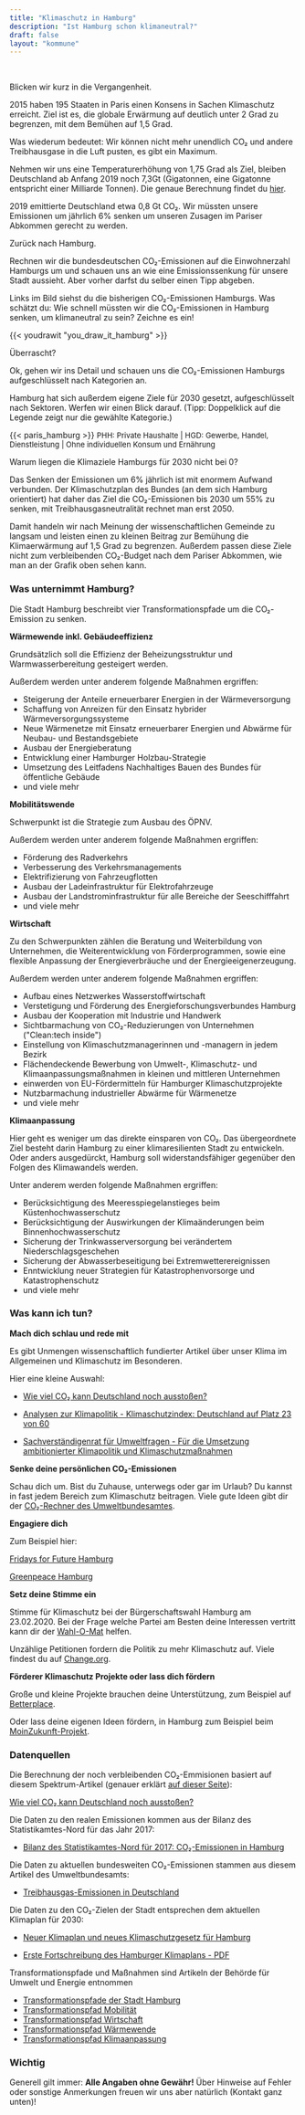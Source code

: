```yaml
---
title: "Klimaschutz in Hamburg"
description: "Ist Hamburg schon klimaneutral?"
draft: false
layout: "kommune"
---
```


<br>

Blicken wir kurz in die Vergangenheit.

2015 haben 195 Staaten in Paris einen Konsens in Sachen Klimaschutz erreicht.
Ziel ist es, die globale Erwärmung auf deutlich unter 2 Grad zu begrenzen, mit dem Bemühen auf 1,5 Grad.

Was wiederum bedeutet: Wir können nicht mehr unendlich CO₂ und andere Treibhausgase in die Luft pusten, es gibt ein Maximum.

Nehmen wir uns eine Temperaturerhöhung von 1,75 Grad als Ziel, bleiben Deutschland ab Anfang 2019 noch 7,3Gt (Gigatonnen, eine Gigatonne entspricht einer Milliarde Tonnen). Die genaue Berechnung findet du [hier](https://scilogs.spektrum.de/klimalounge/wie-viel-co2-kann-deutschland-noch-ausstossen/).

2019 emittierte Deutschland etwa 0,8 Gt CO₂. Wir müssten unsere Emissionen um jährlich 6% senken um unseren Zusagen im Pariser Abkommen gerecht zu werden.

Zurück nach Hamburg.

Rechnen wir die bundesdeutschen CO₂-Emissionen auf die Einwohnerzahl Hamburgs um und schauen uns an wie eine Emissionssenkung für unsere Stadt aussieht. Aber vorher darfst du selber einen Tipp abgeben.

Links im Bild siehst du die bisherigen CO₂-Emissionen Hamburgs. Was schätzt du: Wie schnell müssten wir die CO₂-Emissionen in Hamburg senken, um klimaneutral zu sein? Zeichne es ein!

{{< youdrawit "you_draw_it_hamburg" >}}

Überrascht?

Ok, gehen wir ins Detail und schauen uns die CO₂-Emissionen Hamburgs aufgeschlüsselt nach Kategorien an.

Hamburg hat sich außerdem eigene Ziele für 2030 gesetzt, aufgeschlüsselt nach Sektoren. Werfen wir einen Blick darauf. (Tipp: Doppelklick auf die Legende zeigt nur die gewählte Kategorie.)

{{< paris_hamburg >}}
<span style="font-size:small">PHH: Private Haushalte | HGD: Gewerbe, Handel, Dienstleistung | Ohne individuellen Konsum und Ernährung</span>

Warum liegen die Klimaziele Hamburgs für 2030 nicht bei 0? 

Das Senken der Emissionen um 6% jährlich ist mit enormem Aufwand verbunden. Der Klimaschutzplan des Bundes (an dem sich Hamburg orientiert) hat daher das Ziel die CO₂-Emissionen bis 2030 um 55% zu senken, mit Treibhausgasneutralität rechnet man erst 2050.


Damit handeln wir nach Meinung der wissenschaftlichen Gemeinde zu langsam und leisten einen zu kleinen Beitrag zur Bemühung die Klimaerwärmung auf 1,5 Grad zu begrenzen.
Außerdem passen diese Ziele nicht zum verbleibenden CO₂-Budget nach dem Pariser Abkommen, wie man an der Grafik oben sehen kann.

### Was unternimmt Hamburg?

Die Stadt Hamburg beschreibt vier Transformationspfade um die CO₂-Emission zu senken.

**Wärmewende inkl. Gebäudeeffizienz**

Grundsätzlich soll die Effizienz der Beheizungsstruktur und Warmwasserbereitung gesteigert werden.

Außerdem werden unter anderem folgende Maßnahmen ergriffen:
- Steigerung der Anteile erneuerbarer Energien in der Wärmeversorgung
- Schaffung von Anreizen für den Einsatz hybrider Wärmeversorgungssysteme
- Neue Wärmenetze mit Einsatz erneuerbarer Energien und Abwärme für Neubau- und Bestandsgebiete
- Ausbau der Energieberatung
- Entwicklung einer Hamburger Holzbau-Strategie
- Umsetzung des Leitfadens Nachhaltiges Bauen des Bundes für öffentliche Gebäude
- und viele mehr

**Mobilitätswende**

Schwerpunkt ist die Strategie zum Ausbau des ÖPNV.

Außerdem werden unter anderem folgende Maßnahmen ergriffen:
- Förderung des Radverkehrs
- Verbesserung des Verkehrsmanagements
- Elektrifizierung von Fahrzeugflotten
- Ausbau der Ladeinfrastruktur für Elektrofahrzeuge 
- Ausbau der Landstrominfrastruktur für alle Bereiche der Seeschifffahrt 
- und viele mehr

**Wirtschaft**

Zu den Schwerpunkten zählen die Beratung und Weiterbildung von Unternehmen, die Weiterentwicklung von Förderprogrammen, sowie eine flexible Anpassung der Energieverbräuche und der Energieeigenerzeugung.

Außerdem werden unter anderem folgende Maßnahmen ergriffen:

- Aufbau eines Netzwerkes Wasserstoffwirtschaft
- Verstetigung und Förderung des Energieforschungsverbundes Hamburg
- Ausbau der Kooperation mit Industrie und Handwerk
- Sichtbarmachung von CO₂-Reduzierungen von Unternehmen ("Clean:tech inside")
- Einstellung von Klimaschutzmanagerinnen und -managern in jedem Bezirk
- Flächendeckende Bewerbung von Umwelt-, Klimaschutz- und Klimaanpassungsmaßnahmen in kleinen und mittleren Unternehmen
- einwerden von EU-Fördermitteln für Hamburger Klimaschutzprojekte
- Nutzbarmachung industrieller Abwärme für Wärmenetze
- und viele mehr

**Klimaanpassung**

Hier geht es weniger um das direkte einsparen von CO₂. Das übergeordnete Ziel besteht darin Hamburg zu einer klimaresilienten Stadt zu entwickeln. Oder anders ausgedürckt, Hamburg soll widerstandsfähiger gegenüber den Folgen des Klimawandels werden.

Unter anderem werden folgende Maßnahmen ergriffen:
- Berücksichtigung des Meeresspiegelanstieges beim Küstenhochwasserschutz
- Berücksichtigung der Auswirkungen der Klimaänderungen beim Binnenhochwasserschutz
- Sicherung der Trinkwasserversorgung bei verändertem Niederschlagsgeschehen 
- Sicherung der Abwasserbeseitigung bei Extremwetterereignissen
- Enntwicklung neuer Strategien für Katastrophenvorsorge und Katastrophenschutz
- und viele mehr


### Was kann ich tun?

**Mach dich schlau und rede mit**

Es gibt Unmengen wissenschaftlich fundierter Artikel über unser Klima im Allgemeinen und Klimaschutz im Besonderen.

Hier eine kleine Auswahl:

- [Wie viel CO₂ kann Deutschland noch ausstoßen?](https://scilogs.spektrum.de/klimalounge/wie-viel-co2-kann-deutschland-noch-ausstossen/)

- [Analysen zur Klimapolitik - Klimaschutzindex: Deutschland auf Platz 23 von 60](https://www.deutschlandfunknova.de/beitrag/klimaschutzindex-und-climate-action-tracker-deutschland-auf-rang-23)

- [Sachverständigenrat für Umweltfragen - Für die Umsetzung ambitionierter Klimapolitik und Klimaschutzmaßnahmen](https://www.umweltrat.de/SharedDocs/Downloads/DE/04_Stellungnahmen/2016_2020/2019_09_Brief_Klimakabinett.html)

**Senke deine persönlichen CO₂-Emissionen**

Schau dich um. Bist du Zuhause, unterwegs oder gar im Urlaub? Du kannst in fast jedem Bereich zum Klimaschutz beitragen.
Viele gute Ideen gibt dir der [CO₂-Rechner des Umweltbundesamtes](https://uba.co2-rechner.de/de_DE/).

**Engagiere dich**

Zum Beispiel hier:

[Fridays for Future Hamburg](https://fridaysforfuture.de/ortsgruppen/hamburg/)

[Greenpeace Hamburg](https://www.greenpeace-hamburg.de/)

<!--
[BUND Hamburg](https://www.bund-hamburg.de/themen/umweltpolitik/klimaschutz/)

[NABU Hamburg](https://hamburg.nabu.de/umwelt-und-ressourcen/klimaschutz/index.html)
-->

**Setz deine Stimme ein**

Stimme für Klimaschutz bei der Bürgerschaftswahl Hamburg am 23.02.2020. Bei der Frage welche Partei am Besten deine Interessen vertritt kann dir der [Wahl-O-Mat](https://www.wahl-o-mat.de/hamburg2020/) helfen.

Unzählige Petitionen fordern die Politik zu mehr Klimaschutz auf. Viele findest du auf [Change.org](https://www.change.org/search?q=klimaschutz).

**Förderer Klimaschutz Projekte oder lass dich fördern**

Große und kleine Projekte brauchen deine Unterstützung, zum Beispiel auf [Betterplace](https://www.betterplace.org/de/discover-projects?q=klimaschutz).

Oder lass deine eigenen Ideen fördern, in Hamburg zum Beispiel beim [MoinZukunft-Projekt](https://moinzukunft.hamburg/ueber-den-klimafonds/12880018/ueber-den-fonds/).

### Datenquellen

Die Berechnung der noch verbleibenden CO₂-Emmisionen basiert auf diesem Spektrum-Artikel (genauer erklärt [auf dieser Seite](../../paris-limits/)):

[Wie viel CO₂ kann Deutschland noch ausstoßen?](https://scilogs.spektrum.de/klimalounge/wie-viel-co2-kann-deutschland-noch-ausstossen/)

Die Daten zu den realen Emissionen kommen aus der Bilanz des Statistikamtes-Nord für das Jahr 2017:

- [Bilanz des Statistikamtes-Nord für 2017: CO₂-Emissionen in Hamburg](https://www.hamburg.de/co2-bilanz-hh/)

Die Daten zu aktuellen bundesweiten CO₂-Emissionen stammen aus diesem Artikel des Umweltbundesamts:

- [Treibhausgas-Emissionen in Deutschland](https://www.umweltbundesamt.de/daten/klima/treibhausgas-emissionen-in-deutschland#emissionsentwicklung-1990-bis-2017)

Die Daten zu den CO₂-Zielen der Stadt entsprechen dem aktuellen Klimaplan für 2030:

- [Neuer Klimaplan und neues Klimaschutzgesetz für Hamburg](https://www.hamburg.de/pressearchiv-fhh/13278828/2019-12-03-sk-bue-hamburger-klimaplan2019/)

- [Erste Fortschreibung des Hamburger Klimaplans - PDF](https://www.hamburg.de/contentblob/13287332/bc25a62e559c42bfaae795775ef1ab4e/data/d-erste-fortschreibung-hamburger-klimaplan.pdf)

Transformationspfade und Maßnahmen sind Artikeln der Behörde für Umwelt und Energie entnommen

- [Transformationspfade der Stadt Hamburg](https://www.hamburg.de/klimaplan/13254982/vier-transformationspfade/)
- [Transformationspfad Mobilität](https://www.hamburg.de/klimaplan/13255380/transformationspfad-mobilitaetswende/)
- [Transformationspfad Wirtschaft](https://www.hamburg.de/klimaplan/13255402/transformationspfad-wirtschaft/)
- [Transformationspfad Wärmewende](https://www.hamburg.de/klimaplan/13255376/transformationspfad-waermewende-inkl-gebaedeeffizienz/)
- [Transformationspfad Klimaanpassung](https://www.hamburg.de/klimaplan/13255424/transformationspfad-klimaanpassung/)

### Wichtig

Generell gilt immer: **Alle Angaben ohne Gewähr!** Über Hinweise auf
Fehler oder sonstige Anmerkungen freuen wir uns aber natürlich (Kontakt ganz unten)!
